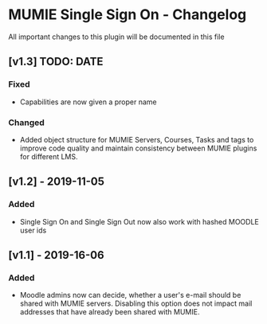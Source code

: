 # MUMIE Single Sign On - Changelog

All important changes to this plugin will be documented in this file

## [v1.3] TODO: DATE
### Fixed
- Capabilities are now given a proper name

### Changed
- Added object structure for MUMIE Servers, Courses, Tasks and tags to 
improve code quality and maintain consistency between MUMIE plugins for different LMS.

## [v1.2] - 2019-11-05
### Added
- Single Sign On and Single Sign Out now also work with hashed MOODLE user ids


## [v1.1] - 2019-16-06
### Added

- Moodle admins now can decide, whether a user's e-mail should be shared with MUMIE servers. 
Disabling this option does not impact mail addresses that have already been shared with MUMIE.
